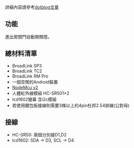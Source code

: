 詳細內容請參考[dotblog文章](https://dotblogs.com.tw/huybn/2019/03/30/nodemcu-roomcontrol-4)

## 功能

進出房間門自動開關燈。

## 總材料清單

- BroadLink SP3
- BroadLink TC2
- BroadLink RM Pro
- 一個空閒的Android裝置
- [NodeMcu v2](https://blog.everlearn.tw/nodemcu/%E7%AC%AC%E4%B8%80%E6%AC%A1%E8%B3%BC%E8%B2%B7-nodemcu-%E5%B0%B1%E4%B8%8A%E6%89%8B#ftoc-heading-4)
- 人體紅外線模組 HC-SR501×2
- lcd1602螢幕 含i2c模組
- 若使用麵包板接線則需要3條以上的4pin杜邦2.54排線(公對母)


## 接線

- HC-SR50: 兩個分別接D1,D2
- lcd1602: SDA -> D3, SCL -> D4